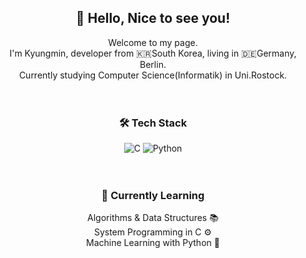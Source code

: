 <div align="center">

## 👋 Hello, Nice to see you!

Welcome to my page.<br>
I'm Kyungmin, developer from 🇰🇷South Korea, living in 🇩🇪Germany, Berlin.<br>
Currently studying Computer Science(Informatik) in Uni.Rostock.<br><br><br>


### 🛠️ Tech Stack
![C](https://img.shields.io/badge/C-00599C?style=for-the-badge&logo=c&logoColor=white)
![Python](https://img.shields.io/badge/Python-FFD43B?style=for-the-badge&logo=python&logoColor=blue)
<br><br><br>

### 🌱 Currently Learning
Algorithms & Data Structures 📚<br>
System Programming in C ⚙️<br>
Machine Learning with Python 🤖


<!---
mojo532/mojo532 is a ✨ special ✨ repository because its `README.md` (this file) appears on your GitHub profile.
You can click the Preview link to take a look at your changes.
--->

